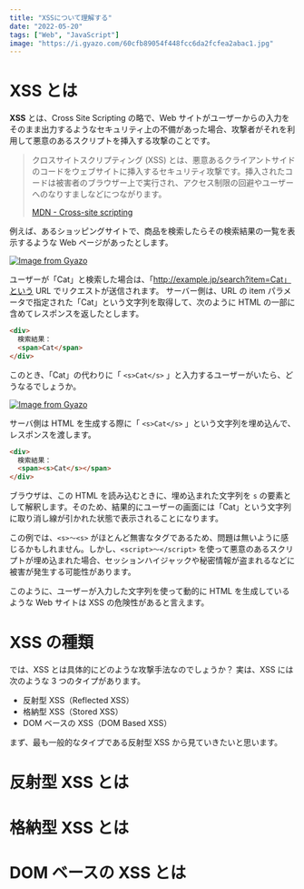 ```yaml
---
title: "XSSについて理解する"
date: "2022-05-20"
tags: ["Web", "JavaScript"]
image: "https://i.gyazo.com/60cfb89054f448fcc6da2fcfea2abac1.jpg"
---
```


# XSS とは

**XSS** とは、Cross Site Scripting の略で、Web サイトがユーザーからの入力をそのまま出力するようなセキュリティ上の不備があった場合、攻撃者がそれを利用して悪意のあるスクリプトを挿入する攻撃のことです。

> クロスサイトスクリプティング (XSS) とは、悪意あるクライアントサイドのコードをウェブサイトに挿入するセキュリティ攻撃です。挿入されたコードは被害者のブラウザー上で実行され、アクセス制限の回避やユーザーへのなりすましなどにつながります。
>
> [MDN - Cross-site scripting](https://developer.mozilla.org/ja/docs/Glossary/Cross-site_scripting)

例えば、あるショッピングサイトで、商品を検索したらその検索結果の一覧を表示するような Web ページがあったとします。

[![Image from Gyazo](https://i.gyazo.com/261438cb9abed953cf8ff4e38606bf0d.png)](https://gyazo.com/261438cb9abed953cf8ff4e38606bf0d)

ユーザーが「Cat」と検索した場合は、「http://example.jp/search?item=Cat」という URL でリクエストが送信されます。
サーバー側は、URL の item パラメータで指定された「Cat」という文字列を取得して、次のように HTML の一部に含めてレスポンスを返したとします。

```html
<div>
  検索結果：
  <span>Cat</span>
</div>
```

このとき、「Cat」の代わりに「 `<s>Cat</s>` 」と入力するユーザーがいたら、どうなるでしょうか。

[![Image from Gyazo](https://i.gyazo.com/ef07b11215dc2a7aabe958e36c193317.png)](https://gyazo.com/ef07b11215dc2a7aabe958e36c193317)

サーバ側は HTML を生成する際に「 `<s>Cat</s>` 」という文字列を埋め込んで、レスポンスを渡します。

```html
<div>
  検索結果：
  <span><s>Cat</s></span>
</div>
```

ブラウザは、この HTML を読み込むときに、埋め込まれた文字列を `s` の要素として解釈します。そのため、結果的にユーザーの画面には「Cat」という文字列に取り消し線が引かれた状態で表示されることになります。

この例では、`<s>〜<s>` がほとんど無害なタグであるため、問題は無いように感じるかもしれません。しかし、`<script>〜</script>` を使って悪意のあるスクリプトが埋め込まれた場合、セッションハイジャックや秘密情報が盗まれるなどに被害が発生する可能性があります。

このように、ユーザーが入力した文字列を使って動的に HTML を生成しているような Web サイトは XSS の危険性があると言えます。

# XSS の種類

では、XSS とは具体的にどのような攻撃手法なのでしょうか？
実は、XSS には次のような 3 つのタイプがあります。

- 反射型 XSS（Reflected XSS）
- 格納型 XSS（Stored XSS）
- DOM ベースの XSS（DOM Based XSS）

まず、最も一般的なタイプである反射型 XSS から見ていきたいと思います。

# 反射型 XSS とは

# 格納型 XSS とは

# DOM ベースの XSS とは
